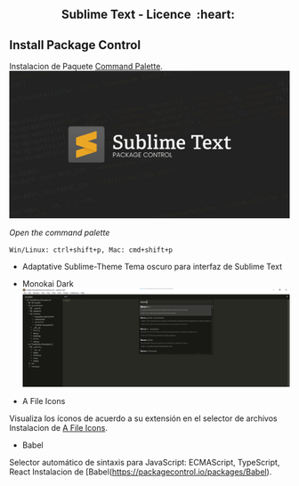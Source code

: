 <h2 align="center">Sublime Text - Licence &nbsp;:heart:&nbsp;</h2>

## Install Package Control

Instalacion de Paquete [Command Palette](https://packagecontrol.io/installation).<br>
![python](./images/sublime.jpg)

_Open the command palette_

```
Win/Linux: ctrl+shift+p, Mac: cmd+shift+p
```

- Adaptative Sublime-Theme
Tema oscuro para interfaz de Sublime Text

- Monokai Dark
![python](./images/monokai.png)

- A File Icons

Visualiza los íconos de acuerdo a su extensión en el selector de archivos
Instalacion de [A File Icons](https://packagecontrol.io/packages/A%20File%20Icon).<br>


- Babel

Selector automático de sintaxis para JavaScript: ECMAScript, TypeScript,  React
Instalacion de [Babel(https://packagecontrol.io/packages/Babel).<br>

